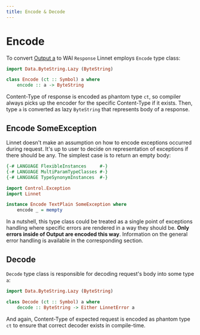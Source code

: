```yaml
---
title: Encode & Decode
---
```


# Encode

To convert [Output a](03-output.html) to WAI `Response` Linnet employs `Encode` type class:

```haskell
import Data.ByteString.Lazy (ByteString)

class Encode (ct :: Symbol) a where
    encode :: a -> ByteString
```

Content-Type of response is encoded as phantom type `ct`, so compiler always picks up the encoder
for the specific Content-Type if it exists. Then, type `a` is converted as lazy `ByteString` that represents
body of a response.

## Encode SomeException

Linnet doesn't make an assumption on how to encode exceptions occurred during request. It's up to user to decide
on representation of exceptions if there should be any. The simplest case is to return an empty body:

```haskell top
{-# LANGUAGE FlexibleInstances     #-}
{-# LANGUAGE MultiParamTypeClasses #-}
{-# LANGUAGE TypeSynonymInstances  #-}

import Control.Exception
import Linnet

instance Encode TextPlain SomeException where
    encode _ = mempty
``` 

In a nutshell, this type class could be treated as a single point of exceptions handling where specific errors
are rendered in a way they should be. **Only errors inside of Output are encoded this way**.
Information on the general error handling is available in the corresponding section.

## Decode

`Decode` type class is responsible for decoding request's body into some type `a`:

```haskell
import Data.ByteString.Lazy (ByteString)

class Decode (ct :: Symbol) a where
    decode :: ByteString -> Either LinnetError a
```

And again, Content-Type of expected request is encoded as phantom type `ct` to ensure that correct decoder exists in
compile-time.